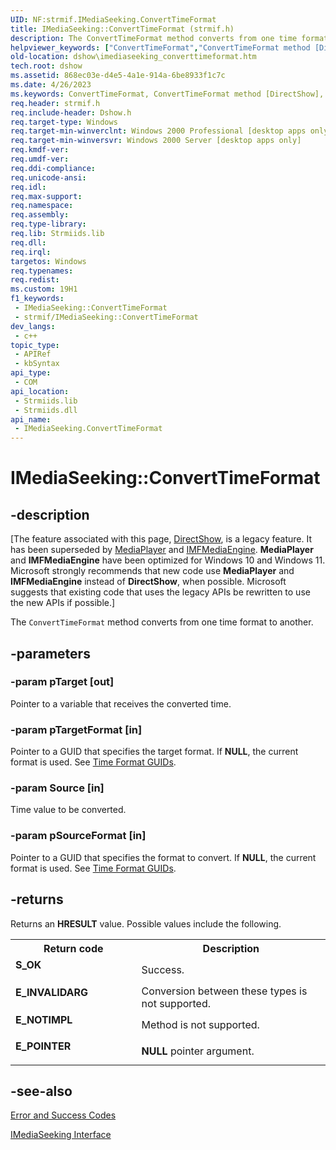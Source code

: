 ```yaml
---
UID: NF:strmif.IMediaSeeking.ConvertTimeFormat
title: IMediaSeeking::ConvertTimeFormat (strmif.h)
description: The ConvertTimeFormat method converts from one time format to another.
helpviewer_keywords: ["ConvertTimeFormat","ConvertTimeFormat method [DirectShow]","ConvertTimeFormat method [DirectShow]","IMediaSeeking interface","IMediaSeeking interface [DirectShow]","ConvertTimeFormat method","IMediaSeeking.ConvertTimeFormat","IMediaSeeking::ConvertTimeFormat","IMediaSeekingConvertTimeFormat","dshow.imediaseeking_converttimeformat","strmif/IMediaSeeking::ConvertTimeFormat"]
old-location: dshow\imediaseeking_converttimeformat.htm
tech.root: dshow
ms.assetid: 868ec03e-d4e5-4a1e-914a-6be8933f1c7c
ms.date: 4/26/2023
ms.keywords: ConvertTimeFormat, ConvertTimeFormat method [DirectShow], ConvertTimeFormat method [DirectShow],IMediaSeeking interface, IMediaSeeking interface [DirectShow],ConvertTimeFormat method, IMediaSeeking.ConvertTimeFormat, IMediaSeeking::ConvertTimeFormat, IMediaSeekingConvertTimeFormat, dshow.imediaseeking_converttimeformat, strmif/IMediaSeeking::ConvertTimeFormat
req.header: strmif.h
req.include-header: Dshow.h
req.target-type: Windows
req.target-min-winverclnt: Windows 2000 Professional [desktop apps only]
req.target-min-winversvr: Windows 2000 Server [desktop apps only]
req.kmdf-ver: 
req.umdf-ver: 
req.ddi-compliance: 
req.unicode-ansi: 
req.idl: 
req.max-support: 
req.namespace: 
req.assembly: 
req.type-library: 
req.lib: Strmiids.lib
req.dll: 
req.irql: 
targetos: Windows
req.typenames: 
req.redist: 
ms.custom: 19H1
f1_keywords:
 - IMediaSeeking::ConvertTimeFormat
 - strmif/IMediaSeeking::ConvertTimeFormat
dev_langs:
 - c++
topic_type:
 - APIRef
 - kbSyntax
api_type:
 - COM
api_location:
 - Strmiids.lib
 - Strmiids.dll
api_name:
 - IMediaSeeking.ConvertTimeFormat
---
```


# IMediaSeeking::ConvertTimeFormat


## -description

\[The feature associated with this page, [DirectShow](/windows/win32/directshow/directshow), is a legacy feature. It has been superseded by [MediaPlayer](/uwp/api/Windows.Media.Playback.MediaPlayer) and [IMFMediaEngine](/windows/win32/api/mfmediaengine/nn-mfmediaengine-imfmediaengine). **MediaPlayer** and **IMFMediaEngine** have been optimized for Windows 10 and Windows 11. Microsoft strongly recommends that new code use **MediaPlayer** and **IMFMediaEngine** instead of **DirectShow**, when possible. Microsoft suggests that existing code that uses the legacy APIs be rewritten to use the new APIs if possible.\]

The <code>ConvertTimeFormat</code> method converts from one time format to another.

## -parameters

### -param pTarget [out]

Pointer to a variable that receives the converted time.

### -param pTargetFormat [in]

Pointer to a GUID that specifies the target format. If <b>NULL</b>, the current format is used. See <a href="/windows/desktop/DirectShow/time-format-guids">Time Format GUIDs</a>.

### -param Source [in]

Time value to be converted.

### -param pSourceFormat [in]

Pointer to a GUID that specifies the format to convert. If <b>NULL</b>, the current format is used. See <a href="/windows/desktop/DirectShow/time-format-guids">Time Format GUIDs</a>.

## -returns

Returns an <b>HRESULT</b> value. Possible values include the following.

<table>
<tr>
<th>Return code</th>
<th>Description</th>
</tr>
<tr>
<td width="40%">
<dl>
<dt><b>S_OK</b></dt>
</dl>
</td>
<td width="60%">
Success.

</td>
</tr>
<tr>
<td width="40%">
<dl>
<dt><b>E_INVALIDARG</b></dt>
</dl>
</td>
<td width="60%">
Conversion between these types is not supported.

</td>
</tr>
<tr>
<td width="40%">
<dl>
<dt><b>E_NOTIMPL</b></dt>
</dl>
</td>
<td width="60%">
Method is not supported.

</td>
</tr>
<tr>
<td width="40%">
<dl>
<dt><b>E_POINTER</b></dt>
</dl>
</td>
<td width="60%">
<b>NULL</b> pointer argument.

</td>
</tr>
</table>

## -see-also

<a href="/windows/desktop/DirectShow/error-and-success-codes">Error and Success Codes</a>



<a href="/windows/desktop/api/strmif/nn-strmif-imediaseeking">IMediaSeeking Interface</a>